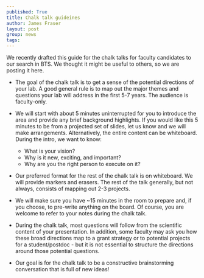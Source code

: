 ```yaml
---
published: True
title: Chalk talk guideines
author: James Fraser
layout: post
group: news
tags: 
---
```


We recently drafted this guide for the chalk talks for faculty candidates to our search in BTS. We thought it might be useful to others, so we are posting it here.

- The goal of the chalk talk is to get a sense of the potential directions of your lab. A good general rule is to map out the major themes and questions your lab will address in the first 5-7 years. The audience is faculty-only.
- We will start with about 5 minutes uninterrupted for you to introduce the area and provide any brief background highlights. If you would like this 5 minutes to be from a projected set of slides, let us know and we will make arrangements. Alternatively, the entire content can be whiteboard. During the intro, we want to know:

  - What is your vision?
  - Why is it new, exciting, and important?
  - Why are you the right person to execute on it?


- Our preferred format for the rest of the chalk talk is on whiteboard. We will provide markers and erasers. The rest of the talk generally, but not always, consists of mapping out 2-3 projects.
- We will make sure you have ~15 minutes in the room to prepare and, if you choose, to pre-write anything on the board. Of course, you are welcome to refer to your notes during the chalk talk.
- During the chalk talk, most questions will follow from the scientific content of your presentation. In addition, some faculty may ask you how these broad directions map to a grant strategy or to potential projects for a student/postdoc - but it is not essential to structure the directions around those potential questions.
- Our goal is for the chalk talk to be a constructive brainstorming conversation that is full of new ideas!